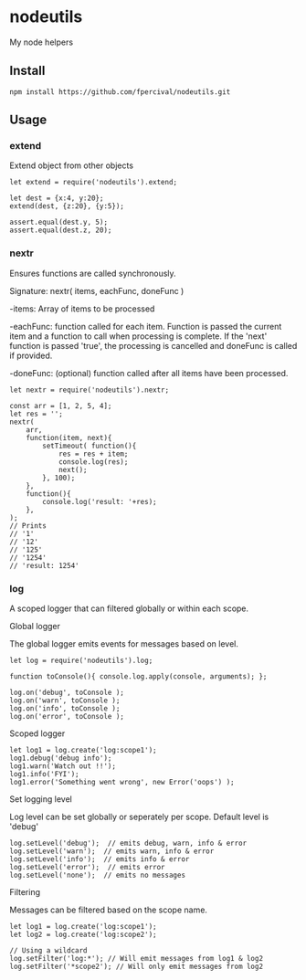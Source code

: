 # nodeutils
My node helpers

## Install

    npm install https://github.com/fpercival/nodeutils.git

## Usage

### extend
Extend object from other objects

    let extend = require('nodeutils').extend;

    let dest = {x:4, y:20};
    extend(dest, {z:20}, {y:5});

    assert.equal(dest.y, 5);
    assert.equal(dest.z, 20);


### nextr
Ensures functions are called synchronously.

Signature: nextr( items, eachFunc, doneFunc )

-items: Array of items to be processed

-eachFunc: function called for each item. Function is passed the current item and a function to call when processing is complete. If the 'next' function is passed 'true', the processing is cancelled and doneFunc is called if provided.

-doneFunc: (optional) function called after all items have been processed.




    let nextr = require('nodeutils').nextr;

    const arr = [1, 2, 5, 4];
    let res = '';
    nextr(
        arr,
        function(item, next){
            setTimeout( function(){
                res = res + item;
                console.log(res);
                next();
            }, 100);
        },
        function(){
            console.log('result: '+res);
        },
    );
    // Prints
    // '1'
    // '12'
    // '125'
    // '1254'
    // 'result: 1254'

### log
A scoped logger that can filtered globally or within each scope.

Global logger

The global logger emits events for messages based on level.

    let log = require('nodeutils').log;

    function toConsole(){ console.log.apply(console, arguments); };

    log.on('debug', toConsole );
    log.on('warn', toConsole );
    log.on('info', toConsole );
    log.on('error', toConsole );

Scoped logger

    let log1 = log.create('log:scope1');
    log1.debug('debug info');
    log1.warn('Watch out !!');
    log1.info('FYI');
    log1.error('Something went wrong', new Error('oops') );

Set logging level

Log level can be set globally or seperately per scope. Default level is 'debug'

    log.setLevel('debug');  // emits debug, warn, info & error
    log.setLevel('warn');  // emits warn, info & error
    log.setLevel('info');  // emits info & error
    log.setLevel('error');  // emits error
    log.setLevel('none');  // emits no messages

Filtering

Messages can be filtered based on the scope name.

    let log1 = log.create('log:scope1');
    let log2 = log.create('log:scope2');

    // Using a wildcard
    log.setFilter('log:*'); // Will emit messages from log1 & log2
    log.setFilter('*scope2'); // Will only emit messages from log2




